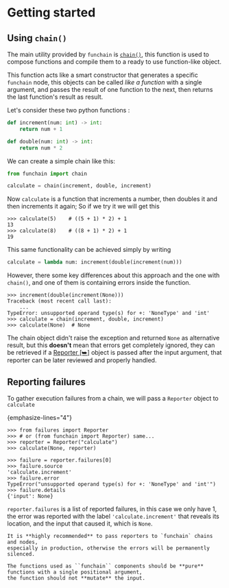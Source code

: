 # Getting started

## Using ``chain()``
The main utility provided by `funchain` is [``chain()``](#funchain.chain),
this function is used to compose functions and compile them to a ready 
to use function-like object.

This function acts like a smart constructor that generates a specific `funchain` node,
this objects can be called _like a function_ with a single argument, and passes the
result of one function to the next, then returns the last function's result as result.

Let's consider these two python functions :

````python
def increment(num: int) -> int:
    return num + 1

def double(num: int) -> int:
    return num * 2
````

We can create a simple chain like this:

````python
from funchain import chain

calculate = chain(increment, double, increment)
````

Now ``calculate`` is a function that increments a number, then doubles it and then increments
it again; So if we try it we will get this

````pycon
>>> calculate(5)    # ((5 + 1) * 2) + 1
13
>>> calculate(8)    # ((8 + 1) * 2) + 1
19
````

This same functionality can be achieved simply by writing
````python
calculate = lambda num: increment(double(increment(num)))
````
However, there some key differences about this approach and the 
one with ``chain()``, and one of them is containing errors inside the function.

````pycon
>>> increment(double(increment(None)))
Traceback (most recent call last):
    ...
TypeError: unsupported operand type(s) for +: 'NoneType' and 'int'
>>> calculate = chain(increment, double, increment)
>>> calculate(None)  # None

````
The chain object didn't raise the exception and returned ``None`` as alternative result,
but this **doesn't** mean that errors get completely ignored,
they can be retrieved if a <a href="https://failures.readthedocs.io/en/latest/api_ref.html#failures.Reporter" target="_blank">Reporter [⮩]</a>
object is passed after the input argument, that reporter can be later reviewed and properly handled.

## Reporting failures
To gather execution failures from a chain, we will pass a ``Reporter`` object to ``calculate``

{emphasize-lines="4"}
````pycon
>>> from failures import Reporter
>>> # or (from funchain import Reporter) same...
>>> reporter = Reporter("calculate")
>>> calculate(None, reporter)

>>> failure = reporter.failures[0]
>>> failure.source
'calculate.increment'
>>> failure.error
TypeError("unsupported operand type(s) for +: 'NoneType' and 'int'")
>>> failure.details
{'input': None}
````
``reporter.failures`` is a list of reported failures, in this case we only have 1,
the error was reported with the label ``'calculate.increment'`` that reveals its location,
and the input that caused it, which is ``None``.

```{important}
It is **highly recommended** to pass reporters to `funchain` chains and nodes,
especially in production, otherwise the errors will be permanently silenced.
```

```{important}
The functions used as ``funchain`` components should be **pure** functions with a single positional argument,
the function should not **mutate** the input.
```